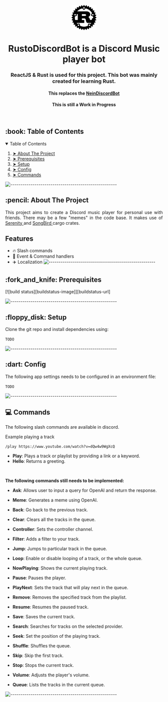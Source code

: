 <p align="center"> 
  <img src="https://github.com/devicons/devicon/blob/master/icons/rust/rust-plain.svg" alt="Rust" width="80px" height="80px">
</p>
<h1 align="center"> RustoDiscordBot is a Discord Music player bot </h1>
<h3 align="center"> ReactJS & Rust is used for this project. This bot was mainly created for learning Rust. </h3>  
<h4 align="center"> This replaces the <a href="https://github.com/ChristopherVR/NeinDiscordBot/"> NeinDiscordBot </a>  </h4>
<h4 align="center">This is still a Work in Progress </h4>
</br>

<!-- TABLE OF CONTENTS -->
<h2 id="table-of-contents"> :book: Table of Contents</h2>

<details open="open">
  <summary>Table of Contents</summary>
  <ol>
    <li><a href="#about-the-project"> ➤ About The Project</a></li>
    <li><a href="#prerequisites"> ➤ Prerequisites</a></li>
    <li><a href="#setup"> ➤ Setup</a></li>
    <li><a href="#config"> ➤ Config</a></li>
    <li><a href="#commands"> ➤ Commands</a></li>
  </ol>
</details>

![-----------------------------------------------------](https://raw.githubusercontent.com/andreasbm/readme/master/assets/lines/rainbow.png)

<!-- ABOUT THE PROJECT -->
<h2 id="about-the-project"> :pencil: About The Project</h2>

<p align="justify"> 
This project aims to create a Discord music player for personal use with friends. There may be a few "memes" in the code base. It makes use of <a href="https://github.com/serenity-rs/serenity/"> Serenity </a> and <a href="https://github.com/serenity-rs/songbird"> SongBird </a> cargo crates.
</p>

## Features
* 🔥 Slash commands
* 💪 Event & Command handlers
* ✈️ Localization
![-----------------------------------------------------](https://raw.githubusercontent.com/andreasbm/readme/master/assets/lines/rainbow.png)

<!-- PREREQUISITES -->
<h2 id="prerequisites"> :fork_and_knife: Prerequisites</h2>
[![build status][buildstatus-image]][buildstatus-url]

[buildstatus-image]: https://github.com/ChristopherVR/RustoDiscordBot/blob/main/.github/workflows/badge.svg
[buildstatus-url]: https://github.com/ChristopherVR/RustoDiscordBot/actions
 
![-----------------------------------------------------](https://raw.githubusercontent.com/andreasbm/readme/master/assets/lines/rainbow.png)

<!-- SETUP -->
<h2 id="setup"> :floppy_disk: Setup</h2>
<p> 
Clone the git repo and install dependencies using:

```TODO```
</p>

![-----------------------------------------------------](https://raw.githubusercontent.com/andreasbm/readme/master/assets/lines/rainbow.png)

<!-- ROADMAP -->
<h2 id="config"> :dart: Config</h2>

<p align="justify"> 
The following app settings needs to be configured in an environment file:

```TODO```

</p>

![-----------------------------------------------------](https://raw.githubusercontent.com/andreasbm/readme/master/assets/lines/rainbow.png)

<!-- COMMANDS -->
<h2 id="commands"> 💻 Commands</h2>

<p align="justify"> 
The following slash commands are available in discord.

Example playing a track

```
/play https://www.youtube.com/watch?v=dQw4w9WgXcQ
```
* **Play**: Plays a track or playlist by providing a link or a keyword.
* **Hello**: Returns a greeting.

<br/>

  <b>The following commands still needs to be implemented:</b>
* **Ask**: Allows user to input a query for OpenAI and return the response.
* **Meme**: Generates a meme using OpenAI.
* **Back**: Go back to the previous track.
* **Clear**: Clears all the tracks in the queue.
* **Controller**: Sets the controller channel. 
* **Filter**: Adds a filter to your track.
* **Jump**: Jumps to particular track in the queue.
* **Loop**: Enable or disable looping of a track, or the whole queue.
* **NowPlaying**: Shows the current playing track.
* **Pause**: Pauses the player.

* **PlayNext**: Sets the track that will play next in the queue.
* **Remove**: Removes the specified track from the playlist.
* **Resume**: Resumes the paused track.
* **Save**: Saves the current track.
* **Search**: Searches for tracks on the selected provider.
* **Seek**: Set the position of the playing track.
* **Shuffle**: Shuffles the queue.
* **Skip**: Skip the first track.
* **Stop**: Stops the current track.
* **Volume**: Adjusts the player's volume.
* **Queue**: Lists the tracks in the current queue.

</p>

![-----------------------------------------------------](https://raw.githubusercontent.com/andreasbm/readme/master/assets/lines/rainbow.png)
